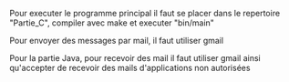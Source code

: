 Pour executer le programme principal il faut se placer dans le repertoire "Partie_C", compiler avec make et executer "bin/main"

Pour envoyer des messages par mail, il faut utiliser gmail

Pour la partie Java, pour recevoir des mail il faut utiliser gmail ainsi qu'accepter de recevoir des mails d'applications non autorisées
